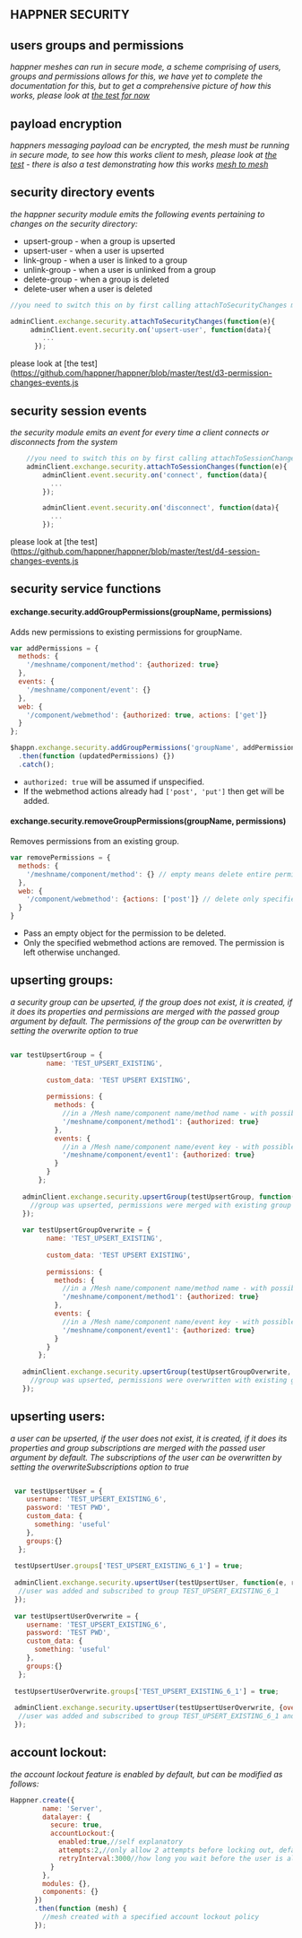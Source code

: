 
HAPPNER SECURITY
----------------


users groups and permissions
----------------------------
*happner meshes can run in secure mode, a scheme comprising of users, groups and permissions allows for this, we have yet to complete the documentation for this, but to get a comprehensive picture of how this works, please look at [the test for now](https://github.com/happner/happner/blob/master/test/b4-permissions-translation.js)*


payload encryption
------------------
*happners messaging payload can be encrypted, the mesh must be running in secure mode, to see how this works client to mesh, please look at [the test](https://github.com/happner/happner/blob/master/test/c9-payload-encryption-client-to-mesh.js) - there is also a test demonstrating how this works [mesh to mesh](https://github.com/happner/happner/blob/master/test/c8-payload-encryption-mesh-to-mesh.js)*


security directory events
--------------------------
*the happner security module emits the following events pertaining to changes on the security directory:*
- upsert-group - when a group is upserted
- upsert-user - when a user is upserted
- link-group - when a user is linked to a group
- unlink-group - when a user is unlinked from a group
- delete-group - when a group is deleted
- delete-user when a user is deleted

```javascript
//you need to switch this on by first calling attachToSecurityChanges method

adminClient.exchange.security.attachToSecurityChanges(function(e){
	 adminClient.event.security.on('upsert-user', function(data){
        ...
      });

```
please look at [the test](https://github.com/happner/happner/blob/master/test/d3-permission-changes-events.js


security session events
-----------------------
*the security module emits an event for every time a client connects or disconnects from the system*

```javascript
	//you need to switch this on by first calling attachToSessionChanges method
	adminClient.exchange.security.attachToSessionChanges(function(e){
		adminClient.event.security.on('connect', function(data){
	      ...
	    });

	    adminClient.event.security.on('disconnect', function(data){
	      ...
	    });
```
please look at [the test](https://github.com/happner/happner/blob/master/test/d4-session-changes-events.js

## security service functions

#### exchange.security.addGroupPermissions(groupName, permissions)

Adds new permissions to existing permissions for groupName.

```javascript
var addPermissions = {
  methods: {
    '/meshname/component/method': {authorized: true}
  },
  events: {
    '/meshname/component/event': {}
  },
  web: {
    '/component/webmethod': {authorized: true, actions: ['get']}
  }
};

$happn.exchange.security.addGroupPermissions('groupName', addPermissions)
  .then(function (updatedPermissions) {})
  .catch();
```

* `authorized: true` will be assumed if unspecified.
* If the webmethod actions already had `['post', 'put']` then get will be added.

#### exchange.security.removeGroupPermissions(groupName, permissions)

Removes permissions from an existing group.

```javascript
var removePermissions = {
  methods: {
    '/meshname/component/method': {} // empty means delete entire permission
  },
  web: {
    '/component/webmethod': {actions: ['post']} // delete only specified action
  }
}
```

* Pass an empty object for the permission to be deleted.
* Only the specified webmethod actions are removed. The permission is left otherwise unchanged.

upserting groups:
-----------------
*a security group can be upserted, if the group does not exist, it is created, if it does its properties and permissions are merged with the passed group argument by default. The permissions of the group can be overwritten by setting the overwrite option to true* 

```javascript

var testUpsertGroup = {
         name: 'TEST_UPSERT_EXISTING',
   
         custom_data: 'TEST UPSERT EXISTING',
   
         permissions: {
           methods: {
             //in a /Mesh name/component name/method name - with possible wildcards
             '/meshname/component/method1': {authorized: true}
           },
           events: {
             //in a /Mesh name/component name/event key - with possible wildcards
             '/meshname/component/event1': {authorized: true}
           }
         }
       };
   
   adminClient.exchange.security.upsertGroup(testUpsertGroup, function(e, upserted){
     //group was upserted, permissions were merged with existing group if it existed
   });
   
   var testUpsertGroupOverwrite = {
         name: 'TEST_UPSERT_EXISTING',
   
         custom_data: 'TEST UPSERT EXISTING',
   
         permissions: {
           methods: {
             //in a /Mesh name/component name/method name - with possible wildcards
             '/meshname/component/method1': {authorized: true}
           },
           events: {
             //in a /Mesh name/component name/event key - with possible wildcards
             '/meshname/component/event1': {authorized: true}
           }
         }
       };
   
   adminClient.exchange.security.upsertGroup(testUpsertGroupOverwrite, {overwritePermissions:true}, function(e, upserted){
     //group was upserted, permissions were overwritten with existing group if it existed
   });

```

upserting users:
-----------------
*a user can be upserted, if the user does not exist, it is created, if it does its properties and group subscriptions are merged with the passed user argument by default. The subscriptions of the user can be overwritten by setting the overwriteSubscriptions option to true* 

```javascript

 var testUpsertUser = {
    username: 'TEST_UPSERT_EXISTING_6',
    password: 'TEST PWD',
    custom_data: {
      something: 'useful'
    },
    groups:{}
  };
 
 testUpsertUser.groups['TEST_UPSERT_EXISTING_6_1'] = true;
 
 adminClient.exchange.security.upsertUser(testUpsertUser, function(e, result){
  //user was added and subscribed to group TEST_UPSERT_EXISTING_6_1
 });
   
 var testUpsertUserOverwrite = {
    username: 'TEST_UPSERT_EXISTING_6',
    password: 'TEST PWD',
    custom_data: {
      something: 'useful'
    },
    groups:{}
  };
 
 testUpsertUserOverwrite.groups['TEST_UPSERT_EXISTING_6_1'] = true;
 
 adminClient.exchange.security.upsertUser(testUpsertUserOverwrite, {overwriteMemberships:true}, function(e, result){
  //user was added and subscribed to group TEST_UPSERT_EXISTING_6_1 and unsibscribed from all other groups
 });

```

account lockout:
----------------
*the account lockout feature is enabled by default, but can be modified as follows:*
```javascript
Happner.create({
        name: 'Server',
        datalayer: {
          secure: true,
          accountLockout:{
            enabled:true,//self explanatory
            attempts:2,//only allow 2 attempts before locking out, default is 4
            retryInterval:3000//how long you wait before the user is allowed to login again, default is 10 * 60 * 1000 (10 minutes)
          }
        },
        modules: {},
        components: {}
      })
      .then(function (mesh) {
        //mesh created with a specified account lockout policy
      });
```
